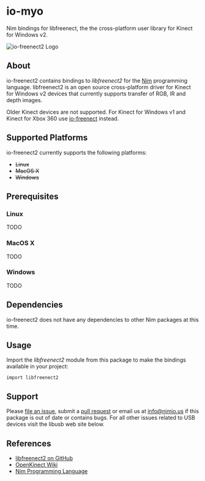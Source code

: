 # io-myo

Nim bindings for libfreenect, the the cross-platform user library for Kinect for
Windows v2.

![io-freenect2 Logo](logo.png)


## About

io-freenect2 contains bindings to *libfreenect2* for the
[Nim](http://nim-lang.org) programming language. libfreenect2 is an open source
cross-platform driver for Kinect for Windows v2 devices that currently supports
transfer of RGB, IR and depth images.

Older Kinect devices are not supported. For Kinect for Windows v1 and Kinect for
Xbox 360 use [io-freenect](https://github.com/nimious/io-freenect) instead.


## Supported Platforms

io-freenect2 currently supports the following platforms:

- ~~Linux~~
- ~~MacOS X~~
- ~~Windows~~


## Prerequisites

### Linux

TODO

### MacOS X

TODO

### Windows

TODO


## Dependencies

io-freenect2 does not have any dependencies to other Nim packages at this time.


## Usage

Import the *libfreenect2* module from this package to make the bindings
available in your project:

```nimrod
import libfreenect2
```


## Support

Please [file an issue](https://github.com/nimious/io-freenect2/issues), submit a
[pull request](https://github.com/nimious/io-freenect2/pulls?q=is%3Aopen+is%3Apr)
or email us at info@nimio.us if this package is out of date or contains bugs.
For all other issues related to USB devices visit the libusb web site below.


## References

* [libfreenect2 on GitHub](https://github.com/OpenKinect/libfreenect2)
* [OpenKinect Wiki](http://openkinect.org/wiki/Main_Page)
* [Nim Programming Language](http://nim-lang.org/)
